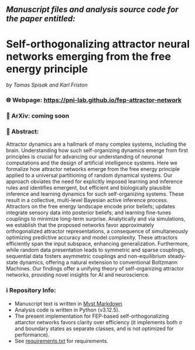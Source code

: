 ## *Manuscript files and analysis source code for the paper entitled:*
# Self-orthogonalizing attractor neural networks emerging from the free energy principle
*by Tamas Spisak and Karl Friston*

### 🌐 Webpage: https://pni-lab.github.io/fep-attractor-network
### 📄 ArXiv: coming soon

### 📃 Abstract:
Attractor dynamics are a hallmark of many complex systems, including the brain. Understanding how such self-organizing dynamics emerge from first principles is crucial for advancing our understanding of neuronal computations and the design of artificial intelligence systems. Here we formalize how attractor networks emerge from the free energy principle applied to a universal partitioning of random dynamical systems. Our approach obviates the need for explicitly imposed learning and inference rules and identifies emergent, but efficient and biologically plausible inference and learning dynamics for such self-organizing systems. These result in a collective, multi-level Bayesian active inference process. Attractors on the free energy landscape encode prior beliefs; updates integrate sensory data into posterior beliefs; and learning fine-tunes couplings to minimize long-term surprise. Analytically and via simulations, we establish that the proposed networks favor approximately orthogonalized attractor representations, a consequence of simultaneously optimizing predictive accuracy and model complexity. These attractors efficiently span the input subspace, enhancing generalization. Furthermore, while random data presentation leads to symmetric and sparse couplings, sequential data fosters asymmetric couplings and non-equilibrium steady-state dynamics, offering a natural extension to conventional Boltzmann Machines. Our findings offer a unifying theory of self-organizing attractor networks, providing novel insights for AI and neuroscience.

### ℹ️ Repository Info:

- Manuscript text is written in [Myst Markdown](https://mystmd.org/)
- Analysis code is written in Python (v3.12.5).
- The present implementation for FEP-based self-orthogonalizing attarctor networks favors clarity over efficiency (it implements both σ and boundary states as separate classes, and is not optimized for performance). 
- See [requirements.txt](requirements.txt) for requirements.

